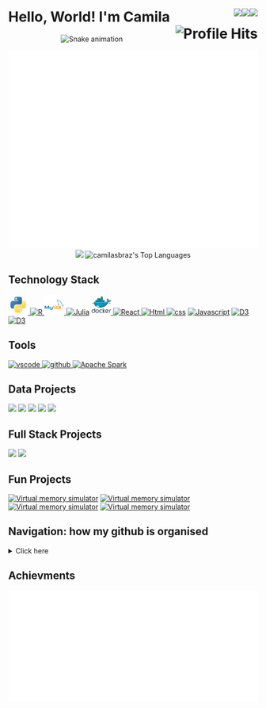 <h1> Hello, World!  I'm Camila <a align="right" href = "https://discordapp.com/users/camilabraz"><img align="right" src="https://img.shields.io/badge/Discord-7289DA?style=for-the-badge&logo=discord&logoColor=white" target="_blank"></a> <a align="right" href = "mailto:camilabraz03@gmail.com"><img align="right" src="https://img.shields.io/badge/Gmail-D14836?style=for-the-badge&logo=gmail&logoColor=white" target="_blank"></a><a align="right" href = "https://www.linkedin.com/in/camila-sbraz/"><img align="right" src="https://img.shields.io/badge/-LinkedIn-%230077B5?style=for-the-badge&logo=linkedin&logoColor=white" target="_blank"></a><img align="right" alt="Profile Hits" src="https://komarev.com/ghpvc/?username=camilasbraz&style=flat-square"></h1>


<div align="center" style="display: inline_block">
  
![Snake animation](https://github.com/camilasbraz/camilasbraz/blob/output/github-contribution-grid-snake.svg)



<div style="width: 100%;">
  <a href="https://github.com/camilasbraz/camilasbraz/blame/main/terminal.svg">
    <img src="terminal.svg" style="width: 600px; height: 400px;" alt="Svg source">
  </a>
</div>
  <img src="http://github-readme-streak-stats.herokuapp.com?user=camilasbraz&theme=github-dark-blue&date_format=M%20j%5B%2C%20Y%5D"/>
  <img  src="https://github-readme-stats.vercel.app/api/top-langs/?username=camilasbraz&layout=compact&card_width=275&theme=github_dark&langs_count=8&hide=langs,separadas,por,virugula4&exclude_repo=separar-reps,por-virgula" alt="camilasbraz's Top Languages" width="295" alling = "right""/>
</div>
</div>

## Technology Stack

<a href="https://www.python.org" target="_blank" rel="noreferrer"> <img src="https://raw.githubusercontent.com/devicons/devicon/master/icons/python/python-original.svg" alt="python" width="40" height="40"/> </a>
<a href="https://www.r-project.org" target="_blank" rel="noreferrer"> <img src="https://cdn.jsdelivr.net/gh/devicons/devicon/icons/r/r-original.svg" alt="R" width="40" height="40"/> </a>
<a href="https://www.mysql.com/" target="_blank" rel="noreferrer"> <img src="https://raw.githubusercontent.com/devicons/devicon/master/icons/mysql/mysql-original-wordmark.svg" alt="mysql" width="40" height="40"/> </a><a href="https://julialang.org" target="_blank" rel="noreferrer"> <img src="https://cdn.jsdelivr.net/gh/devicons/devicon/icons/julia/julia-original.svg" alt="Julia" width="40" height="40"/></a>
<a href="https://www.docker.com/" target="_blank" rel="noreferrer"> <img src="https://raw.githubusercontent.com/devicons/devicon/master/icons/docker/docker-original-wordmark.svg" alt="docker" width="40" height="40"/> </a>
<a href="https://react.dev" target="_blank" rel="noreferrer"> <img src="https://cdn.jsdelivr.net/gh/devicons/devicon/icons/react/react-original.svg" alt="React" width="40" height="40"/> </a>
<a href="https://developer.mozilla.org/pt-BR/docs/Web/HTML" target="_blank" rel="noreferrer"> <img src="https://cdn.jsdelivr.net/gh/devicons/devicon/icons/html5/html5-plain-wordmark.svg" alt="Html" width="40" height="40"/> </a>
<a href="https://developer.mozilla.org/pt-BR/docs/Web/CSS" target="_blank" rel="noreferrer"> <img src="https://cdn.jsdelivr.net/gh/devicons/devicon/icons/css3/css3-plain-wordmark.svg" alt="css" width="40" height="40"/></a>
<a href="https://developer.mozilla.org/pt-BR/docs/Web/JavaScript" target="_blank" rel="noreferrer"> <img src="https://cdn.jsdelivr.net/gh/devicons/devicon/icons/javascript/javascript-original.svg" alt="Javascript" width="40" height="40"/></a>
<a href="https://d3js.org" target="_blank" rel="noreferrer"> <img src="https://cdn.jsdelivr.net/gh/devicons/devicon/icons/d3js/d3js-plain.svg" alt="D3" width="40"/> </a>
<a href="https://en.wikipedia.org/wiki/C_(programming_language)" target="_blank" rel="noreferrer"> <img src="https://cdn.jsdelivr.net/gh/devicons/devicon/icons/c/c-plain.svg" alt="D3" width="40"/> </a>


## Tools
<a href="https://code.visualstudio.com/" target="_blank"> <img src="https://cdn.jsdelivr.net/gh/devicons/devicon/icons/vscode/vscode-original.svg" alt="vscode" width="40" height="40"/> </a>
<a href="https://github.com" target="_blank"> <img src="https://cdn.jsdelivr.net/gh/devicons/devicon/icons/github/github-original.svg" alt="github" width="40" height="40"/> </a>
<a href="https://spark.apache.org" target="_blank" rel="noreferrer"> <img src="https://www.vectorlogo.zone/logos/apache_spark/apache_spark-icon.svg" alt="Apache Spark" width="40" height="40"/> </a>

## Data Projects
[![](https://img.shields.io/badge/-🎵%20Spotify%20Wrapped%20Generator-000)](https://github.com/camilasbraz/spotify-wrapped-generator)
[![](https://img.shields.io/badge/-🏹%20The%20Hunger%20Games%20Network-000)](https://github.com/camilasbraz/the-hunger-games-network)
[![](https://img.shields.io/badge/-📹%20Channel%20Analysis%20With%20Youtube%20API-000)](https://github.com/camilasbraz/channel-analysis-with-youtube-api)
[![](https://img.shields.io/badge/-🚀%20Starwars%20DB%20Analysis-000)](https://github.com/camilasbraz/analise-bd-starwars)
[![](https://img.shields.io/badge/-🪣%20Wells%20DB%20Analysis-000)](https://github.com/camilasbraz/analise-bd-producao-poco)

## Full Stack Projects
[![](https://img.shields.io/badge/-🚗%20Caronas%20UFMG-000)](https://github.com/camilasbraz/caronas-ufmg)
[![](https://img.shields.io/badge/-👾%20Github.io-000)](camilasbraz.github.io)

## Fun Projects
[![Virtual memory simulator](https://img.shields.io/badge/-🧠%20Virtual%20Memory%20Simulator-000)](https://github.com/camilasbraz/virtual-memory-simulator)
[![Virtual memory simulator](https://img.shields.io/badge/-🤖%20Greeting%20Robot%20Arduino-000)](https://github.com/camilasbraz/greeting-robot-arduino)
[![Virtual memory simulator](https://img.shields.io/badge/-🐦%20Twitter%20BOT-000)](https://github.com/camilasbraz/python-twitter-bot-retweet-like)
[![Virtual memory simulator](https://img.shields.io/badge/-🐕%20Dog%20Toy%20Arduino-000)](https://github.com/camilasbraz/adopted-dog-arduino)

## Navigation: how my github is organised
<details>
  <summary>Click here</summary>

### My repos

```json
{
  "username": "camilasbraz",
  "sorted by": "name",
  "repositories": [
    {
      "name": "Handbook-of-Regression-Modeling-in-People-Analytics",
      "description": "Book written by Keith McNulty in which he explains how to apply regression models in people analytics. ",
      "languages": "Markdown",
      "category": "books",
      "status": "finished",
      "url": "https://github.com/camilasbraz/Handbook-of-Regression-Modeling-in-People-Analytics"
    },
    
    {
      "name": "insights",
      "description": "Texts and insights I wrote",
      "languages": "Markdown",
      "category": "writings",
      "status": "in progress",
      "url": "https://github.com/camilasbraz/insights"
    },

    {
      "name": "Introduction-to-Julia-for-programmers",
      "description": "Twitter bot that continuously tweets a random picture with a random quote",
      "languages": "Julia",
      "category": "courses",
      "status": "in progress",
      "url": "https://github.com/camilasbraz/Introduction-to-Julia-for-programmers"
    },
    
    {
      "name": "python-twitter-bot-retweet-like",
      "description": "Twitter bot that likes and retweets all tweets that contain an specif word",
      "languages": "Python",
      "category": "data",
      "status": "finished",
      "url": "https://github.com/camilasbraz/python-twitter-bot-retweet-like"
    },
    
    {
      "name": "julia-exercism",
      "description": "Solutions from the exercises availables at Julia Exercism",
      "languages": "Julia",
      "category": "data",
      "status": "in progress",
      "url": "https://github.com/camilasbraz/julia-exercism"
    },

    {
      "name": "Julia-first-steps",
      "description": "Scripts regarding the first steps to install and use Julia",
      "languages": "Julia",
      "category": "data",
      "status": "done",
      "url": "https://github.com/camilasbraz/Julia-first-steps"
    },

    {
      "name": "PWM-modulator-demodulator",
      "description": "PWM schematics, including modulator and demodulator",
      "languages": "ASC",
      "category": "eletronic",
      "status": "done",
      "url": "https://github.com/camilasbraz/PWM-modulator-demodulator"
    },
    
    {
      "name": "micro-livraria",
      "description": "Practical microservices example",
      "languages":  ["JavaScript", "HTML", "CSS", "Dockerfile"],
      "category": "tutorial",
      "status": "finished",
      "url": "https://github.com/camilasbraz/micro-livraria"
    },
    
    {
      "name": "python-automatic-bulk-emails",
      "description": "How to use python and send automatic bulk emails",
      "languages": "Python",
      "category": "tutorial",
      "status": "finished",
      "url": "https://github.com/camilasbraz/python-automatic-bulk-emails"
    },

    {
      "name": "python-twitter-bot-quote",
      "description": "Twitter bot that continuously tweets a random picture with a random quote",
      "languages": "Python",
      "category": "data",
      "status": "tbd",
      "url": "https://github.com/camilasbraz/python-twitter-bot-quote"
    },
    
    {
      "name": "python-twitter-bot-retweet-like",
      "description": "Twitter bot that likes and retweets all tweets that contain an specif word",
      "languages": "Python",
      "category": "data",
      "status": "finished",
      "url": "https://github.com/camilasbraz/python-twitter-bot-retweet-like"
    },
    
    {
      "name": "python-twitter-smith-number-bot",
      "description": "Twitter bot that continuously tweets the next smith number starting on zero",
      "languages": "Python",
      "category": "data",
      "status": "tbd",
      "url": "https://github.com/camilasbraz/python-twitter-smith-number-bot"
    },

    {
      "name": "replit-and-uptimerobot",
      "description": "How to use repl.it and UpTimeRobot to run Python Scripts on a schedule in the cloud 24/7 for free",
      "languages": "Python",
      "category": "tutorial",
      "status": "done",
      "url": "https://github.com/camilasbraz/replit-and-uptimerobot"
    },
    
    {
      "name": "risk-factor",
      "description": "Studies regarding risk factor analysis",
      "languages": "Markdown",
      "category": "data",
      "status": "tbd",
      "url": "https://github.com/camilasbraz/risk-factor"
    },
    
    {
      "name": "roteiroRefactoringJS",
      "description": "practical refactoring exercises",
      "languages": "JavaScript",
      "category": "tutorial",
      "status": "finished",
      "url": "https://github.com/camilasbraz/roteiroRefactoringJS"
    },
    {
      "name": "spotify-playlist-generator",
      "description": "Using Sportify API to create playlist based on an artist inputed by the user",
      "languages": "Python",
      "category": "data",
      "status": "tbd",
      "url": "https://github.com/camilasbraz/spotify-playlist-generator"
    },
    
    {
      "name": "spotify-wrapped-generator",
      "description": "Using Sportify API to simulate wrapped playlists with 3 time ranges",
      "languages": "Python",
      "category": "data",
      "status": "finished",
      "url": "https://github.com/camilasbraz/spotify-wrapped-generator"
    },
    
    {
      "name": "Stanford-Statistical-Learning",
      "description": "Codes and notes regarding the Statistical Learning course from Stanford",
      "languages": ["Markdown", "pdf"],
      "category": "courses",
      "status": "tbd",
      "url": "https://github.com/camilasbraz/Stanford-Statistical-Learning"
    },

    {
      "name": "testing-imputing-algorithms-R",
      "description": "Testing algorithms methods to imput data in R",
      "languages": "R",
      "category": "data",
      "status": "tbd",
      "url": "https://github.com/camilasbraz/testing-imputing-algorithms-R"
    },
    
    {
      "name": "the-hunger-games-network",
      "description": "Web scrap and NLP to create a network of The Hunger Games books",
      "languages": "Python",
      "category": "data",
      "status": "tbd",
      "url": "https://github.com/camilasbraz/the-hunger-games-network"
    },
    
    {
      "name": "the-witcher-network",
      "description": "Web scrap and NLP to create a network of The Witcher books",
      "languages": "Python",
      "category": "data",
      "status": "finished",
      "url": "https://github.com/camilasbraz/the-witcher-network"
    },

    {
      "name": "using-github",
      "description": "How to configure and use github to create repos, adds, commits, pushs and pulls",
      "languages": ["Markdown", "Git"],
      "category": "tutorial",
      "status": "finished",
      "url": "https://github.com/camilasbraz/using-github"
    },
    
    {
      "name": "virtual-envs-ands-notebooks",
      "description": "How to configure and use Python Virtual Environments on Jupyter Notebooks",
      "languages": ["Markdown", "Python"],
      "category": "tutorial",
      "status": "finished",
      "url": "https://github.com/camilasbraz/virtual-envs-ands-notebooks"
    },
    
    {
      "name": "virtual-memory-simulator",
      "description": "Virtual memory simulator written in C",
      "languages": ["C", "shell", "R", "Makefile"],
      "category": "fun",
      "status": "finished",
      "url": "https://github.com/camilasbraz/virtual-memory-simulator"
    }
  ]
}
```

</details>

## Achievments

![Achievment metrics](https://github.com/camilasbraz/camilasbraz/blob/main/github-metrics.svg)

<!---- 👋 Hi, I’m @camilasbraz
https://zzetao.github.io/awesome-github-profile/
- 👀 I’m interested in data science, new programing languages, coding
- 🌱 I’m currently learning javascript, julia and python
- 📫 How to reach me: instagram @_camilabraz | email: camilabraz03@gmail.com


camilasbraz/camilasbraz is a ✨ special ✨ repository because its `README.md` (this file) appears on your GitHub profile.
You can click the Preview link to take a look at your changes.
<div align="center">

[![trophy](https://github-profile-trophy.vercel.app/?username=camilasbraz&theme=onedark)](https://github.com/ryo-ma/github-profile-trophy)

</div>

--->
<!---- 💞️ I’m looking to collaborate on ...---><div align="center">





